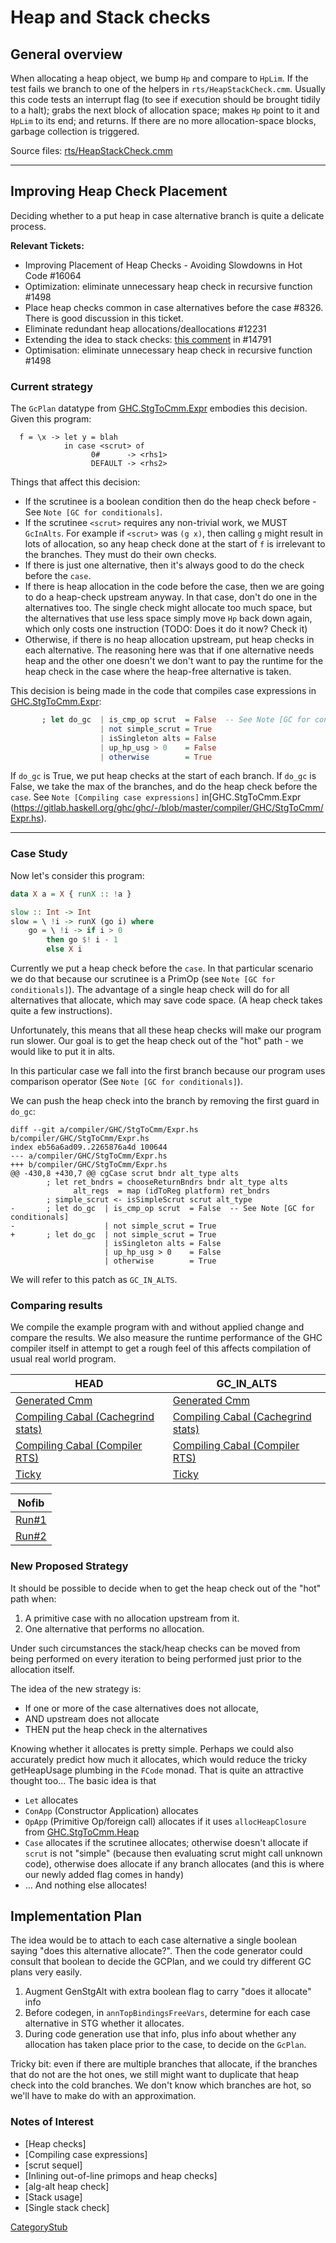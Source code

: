 # Heap and Stack checks


## General overview

When allocating a heap object, we bump `Hp` and compare to `HpLim`. If the test fails we branch to one of the helpers in `rts/HeapStackCheck.cmm`.  Usually this code tests an interrupt flag (to see if execution should be brought tidily to a halt); grabs the next block of allocation space; makes `Hp` point to it and `HpLim` to its end; and returns.  If there are no more allocation-space blocks, garbage collection is triggered.

Source files: [rts/HeapStackCheck.cmm](https://gitlab.haskell.org/ghc/ghc/blob/master/rts/HeapStackCheck.cmm)

-------

## Improving Heap Check Placement

Deciding whether to a put heap in case alternative branch is quite a delicate process.  

**Relevant Tickets:**

  * Improving Placement of Heap Checks - Avoiding Slowdowns in Hot Code #16064
  * Optimization: eliminate unnecessary heap check in recursive function #1498
  * Place heap checks common in case alternatives before the case #8326. There is good discussion in this ticket.
  * Eliminate redundant heap allocations/deallocations #12231
  * Extending the idea to stack checks: [this comment](https://gitlab.haskell.org/ghc/ghc/issues/14791#note_150481) in #14791
  * Optimisation: eliminate unnecessary heap check in recursive function #1498

### Current strategy 

The `GcPlan`
datatype from [GHC.StgToCmm.Expr](https://gitlab.haskell.org/ghc/ghc/-/blob/master/compiler/GHC/StgToCmm/Expr.hs) embodies this decision. Given this program:

```
  f = \x -> let y = blah
            in case <scrut> of
                  0#      -> <rhs1>
                  DEFAULT -> <rhs2>
```
Things that affect this decision:
 * If the scrutinee is a boolean condition then do the heap check before - See `Note [GC for conditionals]`.
 * If the scrutinee `<scrut>` requires any non-trivial work, we MUST `GcInAlts`. For example if 
   `<scrut>` was `(g x)`, then calling `g` might result in lots of allocation, so any heap check done 
   at the start of `f` is irrelevant to the branches. They must do their own checks.
 * If there is just one alternative, then it's always good to do the check before the `case`.
 * If there is heap allocation in the code before the case, then we are going to do a heap-check 
   upstream anyway. In that case, don't do one in the alternatives too. The single check might 
   allocate too much space, but the alternatives that use less space simply move `Hp` back down 
   again, which only costs one instruction (TODO: Does it do it now? Check it)
 * Otherwise, if there is no heap allocation upstream, put heap checks in each alternative. The reasoning
   here was that if one alternative needs heap and the other one doesn't we don't want to pay the 
   runtime for the heap check in the case where the heap-free alternative is taken.

This decision is being made in the code that compiles case expressions in [GHC.StgToCmm.Expr](https://gitlab.haskell.org/ghc/ghc/-/blob/master/compiler/GHC/StgToCmm/Expr):

```haskell
       ; let do_gc  | is_cmp_op scrut  = False  -- See Note [GC for conditionals]
                    | not simple_scrut = True
                    | isSingleton alts = False
                    | up_hp_usg > 0    = False
                    | otherwise        = True
```

If `do_gc` is True, we put heap checks at the start of each branch. If `do_gc` is False, we take the max of the branches, and do the heap check before the `case`. See `Note [Compiling case expressions]` in[GHC.StgToCmm.Expr (https://gitlab.haskell.org/ghc/ghc/-/blob/master/compiler/GHC/StgToCmm/Expr.hs).

---


### Case Study

Now let's consider this program:

```haskell
data X a = X { runX :: !a }

slow :: Int -> Int
slow = \ !i -> runX (go i) where
    go = \ !i -> if i > 0
        then go $! i - 1
        else X i
```

Currently we put a heap check before the `case`. In that particular scenario we do that because
our scrutinee is a PrimOp (see `Note [GC for conditionals]`). The advantage of a single heap check will
do for all alternatives that allocate, which may save code space. (A heap check takes quite a few
instructions). 

Unfortunately, this means that all these heap checks will make our program run slower. Our goal is to get the heap check out of the "hot" path - we would like to put it in alts.

In this particular case we fall into the first branch because our program uses comparison operator (See `Note [GC for conditionals]`).

We can push the heap check into the branch by removing the first guard in `do_gc`:

```
diff --git a/compiler/GHC/StgToCmm/Expr.hs b/compiler/GHC/StgToCmm/Expr.hs
index eb56a6ad09..2265876a4d 100644
--- a/compiler/GHC/StgToCmm/Expr.hs
+++ b/compiler/GHC/StgToCmm/Expr.hs
@@ -430,8 +430,7 @@ cgCase scrut bndr alt_type alts
        ; let ret_bndrs = chooseReturnBndrs bndr alt_type alts
              alt_regs  = map (idToReg platform) ret_bndrs
        ; simple_scrut <- isSimpleScrut scrut alt_type
-       ; let do_gc  | is_cmp_op scrut  = False  -- See Note [GC for conditionals]
-                    | not simple_scrut = True
+       ; let do_gc  | not simple_scrut = True
                     | isSingleton alts = False
                     | up_hp_usg > 0    = False
                     | otherwise        = True
```

We will refer to this patch as `GC_IN_ALTS`.

### Comparing results

We compile the example program with and without applied change and compare the results. We also measure the runtime performance of the GHC compiler itself in attempt to get a rough feel of this affects compilation of usual real world program.

| HEAD | GC_IN_ALTS |
| ------ | ------ |
| [Generated Cmm](uploads/01cba099560bdd650e3fc4ebc2b219a4/T16064.dump-cmm-HEAD) | [Generated Cmm](uploads/af64f3bb565f0494f2054813b8b9de33/T16064.dump-cmm-GC_IN_ALTS) |
| [Compiling Cabal (Cachegrind stats)](uploads/02bb81013526792b56d0f311956d2d17/cabal-cachegrind-stats-summary-HEAD) | [Compiling Cabal (Cachegrind stats)](uploads/6997d85fe4d7950cb30cd1d2cae0cfc4/cabal-cachegrind-stats-summary-GC_IN_ALTS) |
| [Compiling Cabal (Compiler RTS)](uploads/10b00658dc04d15a77de2aee8dc6d38b/cabal-stats-HEAD) | [Compiling Cabal (Compiler RTS)](uploads/e40570d331453aa7e1f21145dd56bfcb/cabal-stats-GC_IN_ALTS) |
| [Ticky](uploads/73a8ec5e79476f7eb3d17ac2d20590cd/HEAD.ticky) | [Ticky](uploads/7c4b328af52d58c24ed690e4270cbf47/GC_IN_ALTS.ticky) |

| Nofib |
|-------|
|[Run#1](uploads/dfd13b166159e3ae1484f1b7adbcf35b/nofib-analyse-Run_1)|
|[Run#2](uploads/f3571cd85fbb1561c8b3cb91f24125e5/nofib-analyze-Run_2)|


### New Proposed Strategy

It should be possible to decide when to get the heap check out of the "hot" path when:

1. A primitive case with no allocation upstream from it.
1. One alternative that performs no allocation.

Under such circumstances the stack/heap checks can be moved from being performed on every iteration to being performed just prior to the allocation itself.

The idea of the new strategy is:
* If one or more of the case alternatives does not allocate,
* AND upstream does not allocate
* THEN put the heap check in the alternatives

Knowing whether it allocates is pretty simple. Perhaps we could also accurately predict how much it 
allocates, which would reduce the tricky getHeapUsage plumbing in the `FCode` monad. That is quite an 
attractive thought too... The basic idea is that 
 * `Let` allocates
 * `ConApp` (Constructor Application) allocates
 * `OpApp` (Primitive Op/foreign call) allocates if it uses `allocHeapClosure` from [GHC.StgToCmm.Heap](https://gitlab.haskell.org/ghc/ghc/-/blob/master/compiler/GHC/StgToCmm/Expr.hs) 
 * `Case` allocates if the scrutinee allocates; otherwise doesn't allocate if `scrut` is not "simple" 
   (because then evaluating scrut might call unknown code), otherwise does allocate if any branch 
   allocates (and this is where our newly added flag comes in handy)
 * ... And nothing else allocates!

## Implementation Plan

The idea would be to attach to each case alternative a single boolean saying "does this alternative 
allocate?".  Then the code generator could consult that boolean to decide the GCPlan, and we
could try different GC plans very easily.

1) Augment GenStgAlt with extra boolean flag to carry "does it allocate" info
2) Before codegen, in `annTopBindingsFreeVars`, determine for each case alternative in STG
whether it allocates.
3) During code generation use that info, plus info about whether any allocation has taken place prior to 
the case, to decide on the `GcPlan`.

Tricky bit: even if there are multiple branches that allocate, if the branches that do not are the 
hot ones, we still might want to duplicate that heap check into the cold branches. We don't know 
which branches are hot, so we'll have to make do with an approximation.


### Notes of Interest

  * [Heap checks]
  * [Compiling case expressions]
  * [scrut sequel]
  * [Inlining out-of-line primops and heap checks]
  * [alg-alt heap check]
  * [Stack usage]
  * [Single stack check]

[CategoryStub](category-stub)